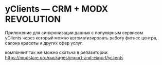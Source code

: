 # yClients — CRM + MODX REVOLUTION

Приложение для синхронизации данных с популярным сервисом yClients через который можно автоматизировать работу фитнес центра, салона красоты и других сфер услуг.

компонент так же можно скатьча в репазитории: https://modstore.pro/packages/import-and-export/yclients